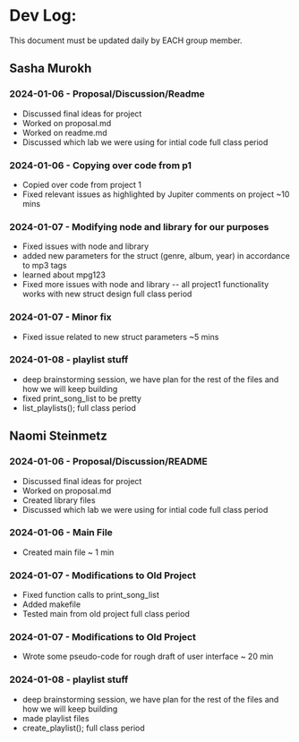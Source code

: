 # Dev Log:

This document must be updated daily by EACH group member.

## Sasha Murokh

### 2024-01-06 - Proposal/Discussion/Readme
- Discussed final ideas for project
- Worked on proposal.md
- Worked on readme.md
- Discussed which lab we were using for intial code
full class period

### 2024-01-06 - Copying over code from p1
- Copied over code from project 1
- Fixed relevant issues as highlighted by Jupiter comments on project
~10 mins

### 2024-01-07 - Modifying node and library for our purposes
- Fixed issues with node and library
- added new parameters for the struct (genre, album, year) in accordance to mp3 tags
- learned about mpg123
- Fixed more issues with node and library -- all project1 functionality works with new struct design
full class period

### 2024-01-07 - Minor fix
- Fixed issue related to new struct parameters
~5 mins

### 2024-01-08 - playlist stuff
- deep brainstorming session, we have plan for the rest of the files and how we will keep building
- fixed print_song_list to be pretty
- list_playlists();
full class period

## Naomi Steinmetz

### 2024-01-06 - Proposal/Discussion/README
- Discussed final ideas for project
- Worked on proposal.md
- Created library files
- Discussed which lab we were using for intial code
full class period

### 2024-01-06 - Main File
- Created main file
~ 1 min

### 2024-01-07 - Modifications to Old Project
- Fixed function calls to print_song_list
- Added makefile
- Tested main from old project
full class period

### 2024-01-07 - Modifications to Old Project
- Wrote some pseudo-code for rough draft of user interface
~ 20 min

### 2024-01-08 - playlist stuff
- deep brainstorming session, we have plan for the rest of the files and how we will keep building
- made playlist files
- create_playlist();
full class period
